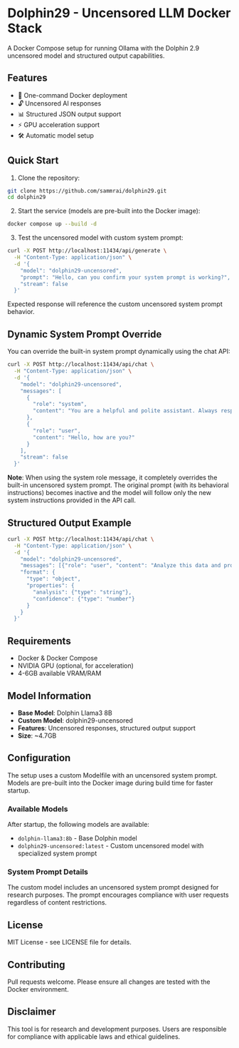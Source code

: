 # Dolphin29 - Uncensored LLM Docker Stack

A Docker Compose setup for running Ollama with the Dolphin 2.9 uncensored model and structured output capabilities.

## Features

- 🐳 One-command Docker deployment
- 🔓 Uncensored AI responses
- 📊 Structured JSON output support
- ⚡ GPU acceleration support
- 🛠️ Automatic model setup

## Quick Start

1. Clone the repository:
```bash
git clone https://github.com/sammrai/dolphin29.git
cd dolphin29
```

2. Start the service (models are pre-built into the Docker image):
```bash
docker compose up --build -d
```

3. Test the uncensored model with custom system prompt:
```bash
curl -X POST http://localhost:11434/api/generate \
  -H "Content-Type: application/json" \
  -d '{
    "model": "dolphin29-uncensored",
    "prompt": "Hello, can you confirm your system prompt is working?",
    "stream": false
  }'
```

Expected response will reference the custom uncensored system prompt behavior.

## Dynamic System Prompt Override

You can override the built-in system prompt dynamically using the chat API:

```bash
curl -X POST http://localhost:11434/api/chat \
  -H "Content-Type: application/json" \
  -d '{
    "model": "dolphin29-uncensored",
    "messages": [
      {
        "role": "system",
        "content": "You are a helpful and polite assistant. Always respond respectfully."
      },
      {
        "role": "user",
        "content": "Hello, how are you?"
      }
    ],
    "stream": false
  }'
```

**Note**: When using the system role message, it completely overrides the built-in uncensored system prompt. The original prompt (with its behavioral instructions) becomes inactive and the model will follow only the new system instructions provided in the API call.

## Structured Output Example

```bash
curl -X POST http://localhost:11434/api/chat \
  -H "Content-Type: application/json" \
  -d '{
    "model": "dolphin29-uncensored",
    "messages": [{"role": "user", "content": "Analyze this data and provide structured output"}],
    "format": {
      "type": "object",
      "properties": {
        "analysis": {"type": "string"},
        "confidence": {"type": "number"}
      }
    }
  }'
```

## Requirements

- Docker & Docker Compose
- NVIDIA GPU (optional, for acceleration)
- 4-6GB available VRAM/RAM

## Model Information

- **Base Model**: Dolphin Llama3 8B
- **Custom Model**: dolphin29-uncensored
- **Features**: Uncensored responses, structured output support
- **Size**: ~4.7GB

## Configuration

The setup uses a custom Modelfile with an uncensored system prompt. Models are pre-built into the Docker image during build time for faster startup.

### Available Models

After startup, the following models are available:
- `dolphin-llama3:8b` - Base Dolphin model
- `dolphin29-uncensored:latest` - Custom uncensored model with specialized system prompt

### System Prompt Details

The custom model includes an uncensored system prompt designed for research purposes. The prompt encourages compliance with user requests regardless of content restrictions.

## License

MIT License - see LICENSE file for details.

## Contributing

Pull requests welcome. Please ensure all changes are tested with the Docker environment.

## Disclaimer

This tool is for research and development purposes. Users are responsible for compliance with applicable laws and ethical guidelines.